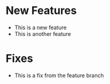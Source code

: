 # New Features

- This is a new feature
- This is another feature

# Fixes

- This is a fix from the feature branch
